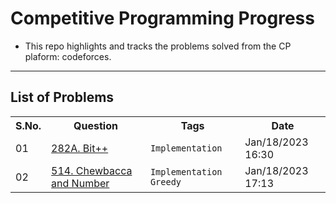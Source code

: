 # Competitive Programming Progress

- This repo highlights and tracks the problems solved from the CP plaform: codeforces.

<hr />

## List of Problems
<table>
  <tr>
    <th>S.No.</th>
    <th>Question</th>
    <th>Tags</th>
    <th>Date</th>
  </tr>
  <tr>
    <td>01</td>
    <td>
      <a href="https://codeforces.com/problemset/problem/282/A">282A. Bit++</a<
    </td>
    <td>
      <code>Implementation</code>
    </td>
    <td>Jan/18/2023 16:30</td>
  </tr>
  <tr>
    <td>02</td>
    <td>
      <a href="https://codeforces.com/contest/514/problem/A">514. Chewbacca and Number</a>
    </td>
    <td>
      <code>Implementation</code>
      <code>Greedy</code>
    </td>
    <td>
      Jan/18/2023 17:13	
    </td>
  </tr>
</table>
